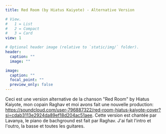 ```yaml
---
title: Red Room (by Hiatus Kaiyote) - Alternative Version

# View.
#   1 = List
#   2 = Compact
#   3 = Card
view: 1

# Optional header image (relative to `static/img/` folder).
header:
  caption: ""
  image: ""

image:
  caption: ""
  focal_point: ""
  preview_only: false
---
```


Ceci est une version alternative de la chanson "Red Room" by Hiatus Kaiyote, mon copain Raghav et moi avons fait une nouvelle production: https://soundcloud.com/user-796887322/red-room-hiatus-kaiyote-cover?si=cdab3113e2924da89ef18d204ac51aee. Cette version est chantée par Lavanya, le piano de bachground est fait par Raghav. J'ai fait l'intro et l'outro, la basse et toutes les guitares. 